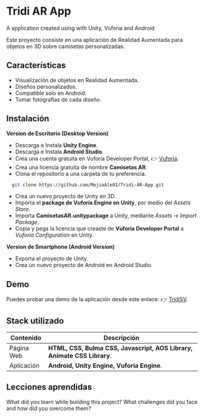 # Tridi AR App

A application created using with Unity, Vuforia and Android

Este proyecto consiste en una aplicación de Realidad Aumentada para objetos en 3D sobre camisetas personalizadas.

## Características

- Visualización de objetos en Realidad Aumentada.
- Diseños personalizados.
- Compatible solo en Android.
- Tomar fotografias de cada diseño.

## Instalación
**Version de Escritorio (Desktop Version)**

- Descarga e Instala **Unity Engine**.
- Descarga e Instala **Android Studio**.
- Crea una cuenta gratuita en Vuforia Developer Portal, 👉 [Vuforia](https://developer.vuforia.com/).
- Crea una licencia gratuita de nombre **Camisetas AR**.
- Clona el repositorio a una carpeta de tu preferencia.
```bash
  git clone https://github.com/MejiaAle01/Tridi-AR-App.git
```
- Crea un nuevo proyecto de Unity en 3D.
- Importa el **package de Vuforia Engine en Unity**, por medio del *Assets Store*.
- Importa **CamisetasAR.unitypackage** a Unity, mediante *Assets -> Import Package*.
- Copia y pega la licencia que creaste de **Vuforia Developer Portal** a *Vuforia Configuration* en Unity.

**Version de Smartphone (Android Version)**
- Exporta el proyecto de Unity.
- Crea un nuevo proyecto de Android en Android Studio.

## Demo

Puedes probar una demo de la aplicación desde este enlace: 👉 [TridiSV](https://t-shirtsv.netlify.app/).

## Stack utilizado

| Contenido | Descripción |
| ----------- | ----------- |
| Página Web | **HTML, CSS, Bulma CSS, Javascript, AOS Library, Animate CSS Library**. |
| Aplicación | **Android, Unity Engine, Vuforia Engine**. |

## Lecciones aprendidas

What did you learn while building this project? What challenges did you face and how did you overcome them?

